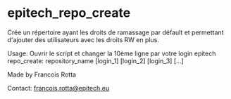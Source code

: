 # epitech_repo_create
Crée un répertoire ayant les droits de ramassage par défault et permettant d'ajouter des utilisateurs avec les droits RW en plus.

Usage:
Ouvrir le script et changer la 10ème ligne par votre login epitech
repo_create: repository_name [login_1] [login_2] [login_3] [...]

Made by Francois Rotta

Contact:
francois.rotta@epitech.eu
